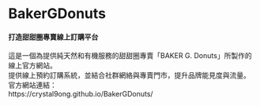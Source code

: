 # BakerGDonuts
<h4>打造甜甜圈專賣線上訂購平台</h4>
這是一個為提供純天然和有機服務的甜甜圈專賣「BAKER G. Donuts」所製作的線上官方網站。<br/>
提供線上預約訂購系統，並結合社群網絡與專賣門市，提升品牌能見度與流量。<br/>
官方網站連結：<br/>
https://crystal9ong.github.io/BakerGDonuts/
